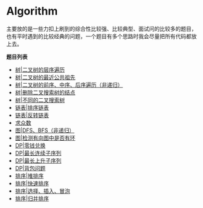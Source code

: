 ﻿# Algorithm

主要放的是一些力扣上刷到的综合性比较强、比较典型、面试问的比较多的题目，也有平时遇到的比较经典的问题，一个题目有多个思路时我会尽量把所有代码都放上去。

**题目列表**

- [树|二叉树的层序遍历](./tree/layer_traverse.md)
- [树|二叉树的最近公共祖先](./tree/most_recent_common_ancestor.md)
- [树|二叉树的前序、中序、后序遍历（非递归）](./tree/traverse.md)
- [树|删除二叉搜索树的结点](./tree/delete_binary_search_trees_node.md)
- [树|不同的二叉搜索树](./tree/different_binary_search_trees.md)
- [链表|排序链表](./list/sort.md)
- [链表|反转链表](./list/reverse.md)
- [求众数](./else/most_num.md)
- [图|DFS、BFS（非递归）](./chart/dfs_bfs.md)
- [图|检测有向图中是否有环](./chart/ring.md)
- [DP|零钱兑换](./dp/coins_change.md)
- [DP|最长连续子序列](./dp/longest_continuous_list.md)
- [DP|最长上升子序列](./dp/longest_up_list.md)
- [DP|背包问题](./dp/backpack.md)
- [排序|堆排序](./sort/deap.md)
- [排序|快速排序](./sort/quick.md)
- [排序|选择、插入、冒泡](./sort/simple.md)
- [排序|归并排序](./sort/merge.md)
